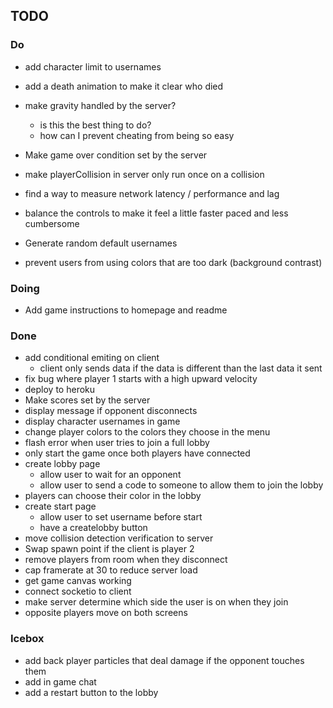 ## TODO

### Do

* add character limit to usernames

* add a death animation to make it clear who died

* make gravity handled by the server?
  * is this the best thing to do?
  * how can I prevent cheating from being so easy

* Make game over condition set by the server  

* make playerCollision in server only run once on a collision

* find a way to measure network latency / performance and lag

* balance the controls to make it feel a little faster paced and less cumbersome

* Generate random default usernames

* prevent users from using colors that are too dark (background contrast)

### Doing
* Add game instructions to homepage and readme


### Done
* add conditional emiting on client
  * client only sends data if the data is different than the last data it sent
* fix bug where player 1 starts with a high upward velocity
* deploy to heroku
* Make scores set by the server
* display message if opponent disconnects
* display character usernames in game
* change player colors to the colors they choose in the menu
* flash error when user tries to join a full lobby
* only start the game once both players have connected
* create lobby page
  * allow user to wait for an opponent
  * allow user to send a code to someone to allow them to join the lobby
* players can choose their color in the lobby
* create start page 
  * allow user to set username before start
  * have a createlobby button
* move collision detection verification to server
* Swap spawn point if the client is player 2
* remove players from room when they disconnect
* cap framerate at 30 to reduce server load
* get game canvas working
* connect socketio to client
* make server determine which side the user is on when they join
* opposite players move on both screens

### Icebox
* add back player particles that deal damage if the opponent touches them
* add in game chat
* add a restart button to the lobby